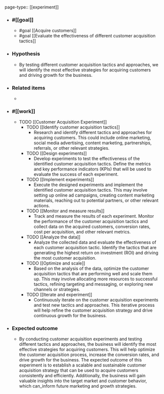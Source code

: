 page-type:: [[experiment]]



  - ### #[[goal]]
    - #goal [[Acquire customers]]
    - #goal [[Evaluate the effectiveness of different customer acquisition tactics]]
  - ### Hypothesis
    - By testing different customer acquisition tactics and approaches, we will identify the most effective strategies for acquiring customers and driving growth for the business.
  - ### Related items
    - 
  - ### #[[work]]
    - TODO [[Customer Acquisition Experiment]]
      - TODO [[Identify customer acquisition tactics]]
        - Research and identify different tactics and approaches for acquiring customers. This could include online marketing, social media advertising, content marketing, partnerships, referrals, or other relevant strategies.
      - TODO [[Design experiments]]
        - Develop experiments to test the effectiveness of the identified customer acquisition tactics. Define the metrics and key performance indicators (KPIs) that will be used to evaluate the success of each experiment.
      - TODO [[Implement experiments]]
        - Execute the designed experiments and implement the identified customer acquisition tactics. This may involve setting up online ad campaigns, creating content marketing materials, reaching out to potential partners, or other relevant actions.
      - TODO [[Monitor and measure results]]
        - Track and measure the results of each experiment. Monitor the performance of the customer acquisition tactics and collect data on the acquired customers, conversion rates, cost per acquisition, and other relevant metrics.
      - TODO [[Analyze the data]]
        - Analyze the collected data and evaluate the effectiveness of each customer acquisition tactic. Identify the tactics that are generating the highest return on investment (ROI) and driving the most customer acquisition.
      - TODO [[Optimize and scale]]
        - Based on the analysis of the data, optimize the customer acquisition tactics that are performing well and scale them up. This may involve allocating more resources to successful tactics, refining targeting and messaging, or exploring new channels or strategies.
      - TODO [[Iterate and experiment]]
        - Continuously iterate on the customer acquisition experiments and test new tactics and approaches. This iterative process will help refine the customer acquisition strategy and drive continuous growth for the business.
  - ### Expected outcome
    - By conducting customer acquisition experiments and testing different tactics and approaches, the business will identify the most effective strategies for acquiring customers. This will help optimize the customer acquisition process, increase the conversion rates, and drive growth for the business. The expected outcome of this experiment is to establish a scalable and sustainable customer acquisition strategy that can be used to acquire customers consistently and efficiently. Additionally, the business will gain valuable insights into the target market and customer behavior, which can_inform future marketing and growth strategies.
